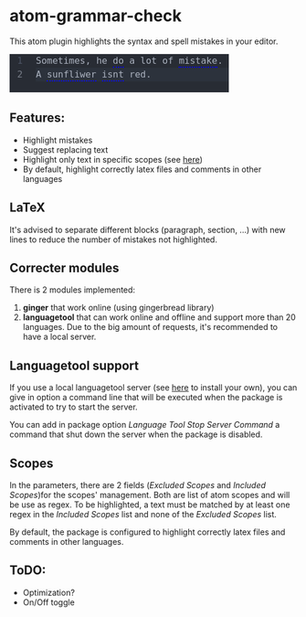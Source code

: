 # atom-grammar-check

This atom plugin highlights the syntax and spell mistakes in your editor.

![Small illustration](ressources/demo.png)

## Features:

* Highlight mistakes
* Suggest replacing text
* Highlight only text in specific scopes (see [here](#scopes))
* By default,  highlight correctly latex files and comments in other languages

## LaTeX

It's advised to separate different blocks (paragraph, section, ...) with new lines to reduce the number of mistakes not 
highlighted. 

## Correcter modules

There is 2 modules implemented:

1. **ginger** that work online (using gingerbread library)
2. **languagetool** that can work online and offline and support more than 20 languages. Due to the big amount of
   requests, it's recommended to have a local server.

## Languagetool support

If you use a local languagetool server (see [here](https://dev.languagetool.org/http-server.html) to install your own),
you can give in option a command line that will be executed when the package is activated to try to start the server.

You can add in package option *Language Tool Stop Server Command* a command that shut down the server when the package is disabled.

## Scopes

In the parameters, there are 2 fields (*Excluded Scopes* and *Included Scopes*)for the scopes' management. Both are list
of atom scopes and will be use as regex. To be highlighted, a text must be matched by at least one regex in the 
*Included Scopes* list and none of the *Excluded Scopes* list.

By default, the package is configured to highlight correctly latex files and comments in other languages.

## ToDO:

* Optimization?
* On/Off toggle

